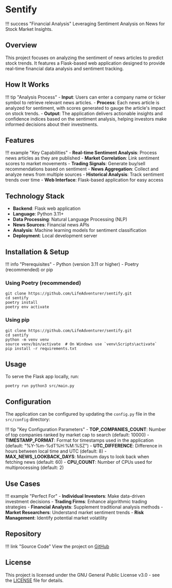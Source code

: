 # Sentify

!!! success "Financial Analysis"
    Leveraging Sentiment Analysis on News for Stock Market Insights.

## Overview

This project focuses on analyzing the sentiment of news articles to predict stock trends. It features a Flask-based web application designed to provide real-time financial data analysis and sentiment tracking.

## How It Works

!!! tip "Analysis Process"
    - **Input**: Users can enter a company name or ticker symbol to retrieve relevant news articles.
    - **Process**: Each news article is analyzed for sentiment, with scores generated to gauge the article's impact on stock trends.
    - **Output**: The application delivers actionable insights and confidence indices based on the sentiment analysis, helping investors make informed decisions about their investments.

## Features

!!! example "Key Capabilities"
    - **Real-time Sentiment Analysis**: Process news articles as they are published
    - **Market Correlation**: Link sentiment scores to market movements
    - **Trading Signals**: Generate buy/sell recommendations based on sentiment
    - **News Aggregation**: Collect and analyze news from multiple sources
    - **Historical Analysis**: Track sentiment trends over time
    - **Web Interface**: Flask-based application for easy access

## Technology Stack

- **Backend**: Flask web application
- **Language**: Python 3.11+
- **Data Processing**: Natural Language Processing (NLP)
- **News Sources**: Financial news APIs
- **Analysis**: Machine learning models for sentiment classification
- **Deployment**: Local development server

## Installation & Setup

!!! info "Prerequisites"
    - Python (version 3.11 or higher)
    - Poetry (recommended) or pip

### Using Poetry (recommended)

```shell
git clone https://github.com/LifeAdventurer/sentify.git
cd sentify
poetry install
poetry env activate
```

### Using pip

```shell
git clone https://github.com/LifeAdventurer/sentify.git
cd sentify
python -m venv venv
source venv/bin/activate  # On Windows use `venv\Scripts\activate`
pip install -r requirements.txt
```

## Usage

To serve the Flask app locally, run:

```shell
poetry run python3 src/main.py
```

## Configuration

The application can be configured by updating the `config.py` file in the `src/config` directory:

!!! tip "Key Configuration Parameters"
    - **TOP_COMPANIES_COUNT**: Number of top companies ranked by market cap to search (default: 10000)
    - **TIMESTAMP_FORMAT**: Format for timestamps used in the application (default: "%Y-%m-%dT%H:%M:%SZ")
    - **UTC_DIFFERENCE**: Difference in hours between local time and UTC (default: 8)
    - **MAX_NEWS_LOOKBACK_DAYS**: Maximum days to look back when fetching news (default: 60)
    - **CPU_COUNT**: Number of CPUs used for multiprocessing (default: 2)

## Use Cases

!!! example "Perfect For"
    - **Individual Investors**: Make data-driven investment decisions
    - **Trading Firms**: Enhance algorithmic trading strategies
    - **Financial Analysts**: Supplement traditional analysis methods
    - **Market Researchers**: Understand market sentiment trends
    - **Risk Management**: Identify potential market volatility

## Repository

!!! link "Source Code"
    View the project on [GitHub](https://github.com/LifeAdventurer/sentify)

## License

This project is licensed under the GNU General Public License v3.0 - see the [LICENSE](https://github.com/LifeAdventurer/sentify/blob/main/LICENSE) file for details.
